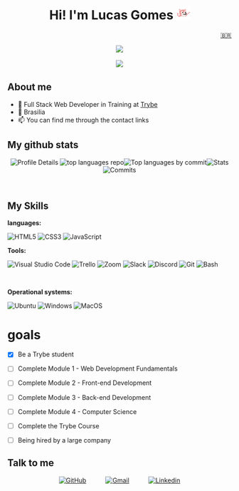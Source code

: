
<h1 align="center">Hi! I'm Lucas Gomes <img src="assets/img/dancingdog.gif" alt="dancing dog" width="30"> </h1>
<div align="right"><a target="_blank" href="https://github.com/iamlucasgomes">🇧🇷</a></div>
<p align="center">
<img src="https://s7.gifyu.com/images/ezgif.com-gif-makerc7cb64de0fabcd39.gif" />
</p align="center">
<div align="center">

![](https://komarev.com/ghpvc/?username=iamlucasgomes&style=for-the-badge&label=VOCE+É+O+VISITANTE+NÚMERO&color=4B0082)
</div>
  
## About me

- 🌱 Full Stack Web Developer in Training at <a target="_blank" href="https://www.betrybe.com">Trybe</a>
- 📍 Brasilia 
- 📫 You can find me through the contact links


## My github stats
<div display="inline-block" align="center">


![Profile Details](http://github-profile-summary-cards.vercel.app/api/cards/profile-details?username=iamlucasgomes&theme=tokyonight)
![top languages repo](http://github-profile-summary-cards.vercel.app/api/cards/repos-per-language?username=iamlucasgomes&theme=tokyonight)![Top languages by commit](http://github-profile-summary-cards.vercel.app/api/cards/most-commit-language?username=iamlucasgomes&theme=tokyonight)![Stats](http://github-profile-summary-cards.vercel.app/api/cards/stats?username=iamlucasgomes&theme=tokyonight)![Commits](http://github-profile-summary-cards.vercel.app/api/cards/productive-time?username=iamlucasgomes&theme=tokyonight&utcOffset=-3)

</div>

<div style="display: inline_block"><br>
  
  ## My Skills
  **languages:**
  
  ![HTML5](https://img.shields.io/badge/HTML5-E34F26.svg?&style=for-the-badge&logo=HTML5&logoColor=white)
  ![CSS3](https://img.shields.io/badge/CSS3-1572B6.svg?&style=for-the-badge&logo=CSS3&logoColor=white)
  ![JavaScript](https://img.shields.io/badge/JavaScript-F7DF1E.svg?&style=for-the-badge&logo=JavaScript&logoColor=black)
  
**Tools:**

  ![Visual Studio Code](https://img.shields.io/badge/-Visual%20Studio%20Code-007ACC?style=for-the-badge&logo=visual-studio-code&logoColor=white)
  ![Trello](https://img.shields.io/badge/-Trello-0052CC?style=for-the-badge&logo=trello&logoColor=white)
  ![Zoom](https://img.shields.io/badge/Zoom-2D8CFF.svg?&style=for-the-badge&logo=Zoom&logoColor=white)
  ![Slack](https://img.shields.io/badge/Slack-4A154B.svg?&style=for-the-badge&logo=Slack&logoColor=white)
  ![Discord](https://img.shields.io/badge/Discord-5865f2.svg?&style=for-the-badge&logo=Discord&logoColor=white)
  ![Git](https://img.shields.io/badge/git-F05032.svg?&style=for-the-badge&logo=git&logoColor=white)
  ![Bash](https://img.shields.io/badge/Bash-4EAA25.svg?&style=for-the-badge&logo=GNUBash&logoColor=white)
 
  </div>
  <div style="display: inline_block"><br>
  
**Operational systems:**

  ![Ubuntu](https://img.shields.io/badge/Ubuntu-E95420.svg?&style=for-the-badge&logo=Ubuntu&logoColor=white)
  ![Windows](https://img.shields.io/badge/Windows-0078D6.svg?&style=for-the-badge&logo=Windows&logoColor=white)
  ![MacOS](https://img.shields.io/badge/MacOs-000000.svg?&style=for-the-badge&logo=MacOS&logoColor=white)


  </div>
  
<h1>goals</h1>

- [X] Be a Trybe student
- [ ] Complete Module 1 - Web Development Fundamentals
- [ ] Complete Module 2 - Front-end Development
- [ ] Complete Module 3 - Back-end Development
- [ ] Complete Module 4 - Computer Science
- [ ] Complete the Trybe Course
- [ ] Being hired by a large company

  


## Talk to me

<div align="center">

 [![GitHub](https://img.shields.io/badge/github-181717.svg?&style=for-the-badge&logo=github&logoColor=white&)](link=https://github.com/iamlucasgomes)  &nbsp;&nbsp;&nbsp;&nbsp;&nbsp;&nbsp;&nbsp;&nbsp;&nbsp; 
 [![Gmail](https://img.shields.io/badge/gmail-EA4335?&style=for-the-badge&logo=gmail&logoColor=white&)](mailto:lucas.devjs@gmail.com)  &nbsp;&nbsp;&nbsp;&nbsp;&nbsp;&nbsp;&nbsp;&nbsp;&nbsp;
 [![Linkedin](https://img.shields.io/badge/linkedin-0A66C2.svg?&style=for-the-badge&logo=linkedin&logoColor=white&)](link=https://www.linkedin.com/in/iamlucasgomes/)

</div>